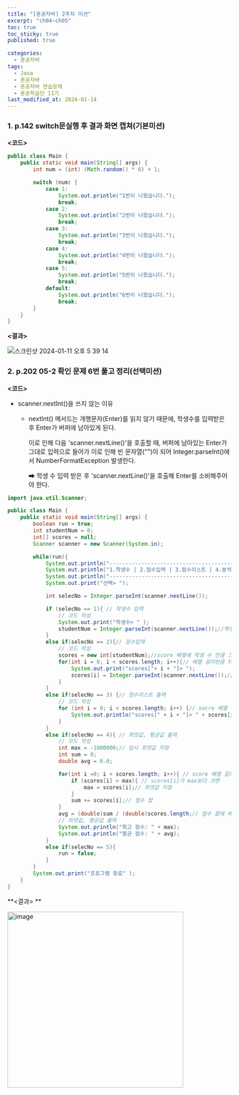```yaml
---
title: "[혼공자바] 2주차 미션"
excerpt: "ch04~ch05"
toc: true
toc_sticky: true
published: true

categories:
  - 혼공자바
tags:
  - Java
  - 혼공자바
  - 혼공자바 연습문제
  - 혼공학습단 11기
last_modified_at: 2024-01-14
---
```


### 1.   p.142 switch문실행 후 결과 화면 캡쳐(기본미션)

**<코드>**

```java
public class Main {
    public static void main(String[] args) {
        int num = (int) (Math.random() * 6) + 1;

        switch (num) {
            case 1:
                System.out.println("1번이 나왔습니다.");
                break;
            case 2:
                System.out.println("2번이 나왔습니다.");
                break;
            case 3:
                System.out.println("3번이 나왔습니다.");
                break;
            case 4:
                System.out.println("4번이 나왔습니다.");
                break;
            case 5:
                System.out.println("5번이 나왔습니다.");
                break;
            default:
                System.out.println("6번이 나왔습니다.");
                break;
        }
    }
}
```

**<결과>**

![스크린샷 2024-01-11 오후 5 39 14](https://github.com/kikijuju/kikijuju.github.io/assets/114811246/8043ce02-b0e4-4ef4-b23c-a4d9337d290d) 

### 2. p.202 05-2 확인 문제 6번 풀고 정리(선택미션)

**<코드>**

- scanner.nextInt()을 쓰지 않는 이유

  - nextInt() 메서드는 개행문자(Enter)를 읽지 않기 때문에, 학생수를 입력받은 후 Enter가 버퍼에 남아있게 된다. 

    이로 인해 다음 'scanner.nextLine()'을 호출할 때, 버퍼에 남아있는 Enter가 그대로 입력으로 들어가 이로 인해 빈 문자열("")이 되어 Integer.parseInt()에서 NumberFormatException 발생한다.

    ➡ 학생 수 입력 받은 후 'scanner.nextLine()'을 호출해 Enter를 소비해주어야 한다. 

```java
import java.util.Scanner;

public class Main {
    public static void main(String[] args) {
        boolean run = true;
        int studentNum = 0;
        int[] scores = null;
        Scanner scanner = new Scanner(System.in);

        while(run){
            System.out.println("----------------------------------------------");
            System.out.println("1.학생수 | 2.점수입력 | 3.점수리스트 | 4.분석 | 5.종료");
            System.out.println("----------------------------------------------");
            System.out.print("선택> ");

            int selecNo = Integer.parseInt(scanner.nextLine());

            if (selecNo == 1){ // 학생수 입력
                // 코드 작성
                System.out.print("학생수> " );
                studentNum = Integer.parseInt(scanner.nextLine());//학생 수 입력 받기
            }
            else if(selecNo == 2){// 점수입력
                // 코드 작성
                scores = new int[studentNum];//score 배열에 학생 수 만큼 크기 지정
                for(int i = 0; i < scores.length; i++){// 배열 길이만큼 for문 돌기
                    System.out.print("scores["+ i + "]> ");
                    scores[i] = Integer.parseInt(scanner.nextLine());// 점수 입력
                }
            }
            else if(selecNo == 3) {// 점수리스트 출력
                // 코드 작성
                for (int i = 0; i < scores.length; i++) {// socre 배열 길이만큼  for문 돌기
                    System.out.println("scores[" + i + "]> " + scores[i]);// 점수 리스트 출력
                }
            }
            else if(selecNo == 4){ // 최댓값, 평균값 출력
                // 코드 작성
                int max = -1000000;// 임시 최댓값 지정
                int sum = 0;
                double avg = 0.0;

                for(int i =0; i < scores.length; i++){ // score 배열 길이만큼 for문 돌기
                    if (scores[i] > max){ // scores[i]가 max보다 크면
                        max = scores[i];// 최댓값 지정
                    }
                    sum += scores[i];// 점수 합 
                }
                avg = (double)sum / (double)scores.length;// 점수 합에 배열 길이만큼 나누기 
              	// 최댓값, 평균값 출력
                System.out.println("최고 점수: " + max);
                System.out.println("평균 점수: " + avg);
            }
            else if(selecNo == 5){
                run = false;
            }
        }
        System.out.print("프로그램 종료" );
    }
}
```

**<결과> **

<img width="395" alt="image" src="https://github.com/kikijuju/kikijuju.github.io/assets/114811246/6addcb3e-8b40-489f-90e6-17a032699f10"> 







